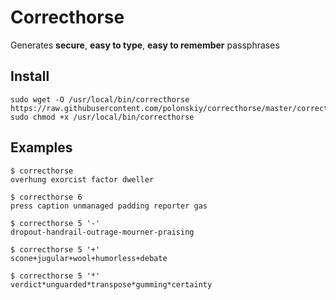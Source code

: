 # Correcthorse

Generates **secure**, **easy to type**, **easy to remember** passphrases

## Install

```
sudo wget -O /usr/local/bin/correcthorse https://raw.githubusercontent.com/polonskiy/correcthorse/master/correcthorse
sudo chmod +x /usr/local/bin/correcthorse
```

## Examples

```
$ correcthorse
overhung exorcist factor dweller
```
```
$ correcthorse 6
press caption unmanaged padding reporter gas
```
```
$ correcthorse 5 '-'
dropout-handrail-outrage-mourner-praising
```
```
$ correcthorse 5 '+'
scone+jugular+wool+humorless+debate
```
```
$ correcthorse 5 '*'
verdict*unguarded*transpose*gumming*certainty
```
